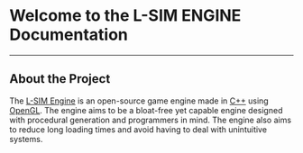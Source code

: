 # Welcome to the L-SIM ENGINE Documentation

---

## About the Project

The [L-SIM Engine](https://github.com/Haletas033/LSIMENGINE) is an open-source game engine made in [C++](https://en.wikipedia.org/wiki/C%2B%2B) using [OpenGL](https://www.opengl.org/).
The engine aims to be a bloat-free yet capable engine designed with procedural generation and programmers in mind. 
The engine also aims to reduce long loading times and avoid having to deal with unintuitive systems.